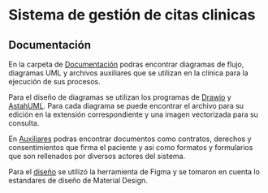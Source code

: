 # Sistema de gestión de citas clinicas

## Documentación

En la carpeta de [Documentación](Documentacion/) podras encontrar diagramas de flujo, diagramas UML y archivos auxiliares que se utilizan en la clínica para la ejecución de sus procesos.

Para el diseño de diagramas se utilizan los programas de [Drawio](https://app.diagrams.net/) y [AstahUML](https://astah.net/products/astah-uml/). Para cada diagrama se puede encontrar el archivo para su edición en la extensión correspondiente y una imagen vectorizada para su consulta.

En [Auxiliares](Documentacion/Auxiliares/) podras encontrar documentos como contratos, derechos y consentimientos que firma el paciente y asi como formatos y formularios que son rellenados por diversos actores del sistema.

Para el [diseño](https://www.figma.com/design/dbpzwYaXPzMPuejMPXfJ6W/SS?node-id=6-2&t=uVoqxorTXVj3qHd7-1) se utilizó la herramienta de Figma y se tomaron en cuenta lo estandares de diseño de Material Design.
